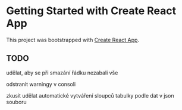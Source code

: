# Getting Started with Create React App

This project was bootstrapped with [Create React App](https://github.com/facebook/create-react-app).

## TODO

udělat, aby se při smazání řádku nezabali vše

odstranit warningy v consoli

zkusit udělat automatické vytváření sloupců tabulky podle dat v json souboru
